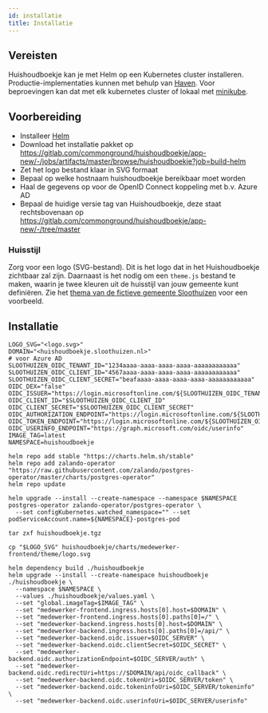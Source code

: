 ```yaml
---
id: installatie
title: Installatie
---
```


## Vereisten
Huishoudboekje kan je met Helm op een Kubernetes cluster installeren.
Productie-implementaties kunnen met behulp van [Haven](https://haven.commonground.nl).
Voor beproevingen kan dat met elk kubernetes cluster of lokaal met [minikube](./developers/local-development).

## Voorbereiding
- Installeer [Helm](https://helm.sh/)
- Download het installatie pakket op https://gitlab.com/commonground/huishoudboekje/app-new/-/jobs/artifacts/master/browse/huishoudboekje?job=build-helm
- Zet het logo bestand klaar in SVG formaat
- Bepaal op welke hostnaam huishoudboekje bereikbaar moet worden
- Haal de gegevens op voor de OpenID Connect koppeling met b.v. Azure AD
- Bepaal de huidige versie tag van Huishoudboekje, deze staat rechtsbovenaan op https://gitlab.com/commonground/huishoudboekje/app-new/-/tree/master

### Huisstijl
Zorg voor een logo (SVG-bestand). Dit is het logo dat in het Huishoudboekje zichtbaar zal zijn. 
Daarnaast is het nodig om een `theme.js` bestand te maken, waarin je twee kleuren uit de huisstijl van jouw gemeente kunt 
definiëren. Zie het [thema van de fictieve gemeente Sloothuizen](https://gitlab.com/commonground/huishoudboekje/app-new/-/blob/develop/frontend/theme/sloothuizen/theme.js) voor een voorbeeld.

## Installatie
```shell script
LOGO_SVG="<logo.svg>"
DOMAIN="<huishoudboekje.sloothuizen.nl>"
# voor Azure AD 
SLOOTHUIZEN_OIDC_TENANT_ID="1234aaaa-aaaa-aaaa-aaaa-aaaaaaaaaaaa"
SLOOTHUIZEN_OIDC_CLIENT_ID="4567aaaa-aaaa-aaaa-aaaa-aaaaaaaaaaaa"
SLOOTHUIZEN_OIDC_CLIENT_SECRET="beafaaaa-aaaa-aaaa-aaaa-aaaaaaaaaaaa"
OIDC_DEX="false"
OIDC_ISSUER="https://login.microsoftonline.com/${SLOOTHUIZEN_OIDC_TENANT_ID}/v2.0"
OIDC_CLIENT_ID="$SLOOTHUIZEN_OIDC_CLIENT_ID"
OIDC_CLIENT_SECRET="$SLOOTHUIZEN_OIDC_CLIENT_SECRET"
OIDC_AUTHORIZATION_ENDPOINT="https://login.microsoftonline.com/${SLOOTHUIZEN_OIDC_TENANT_ID}/oauth2/v2.0/authorize"
OIDC_TOKEN_ENDPOINT="https://login.microsoftonline.com/${SLOOTHUIZEN_OIDC_TENANT_ID}/oauth2/v2.0/token"
OIDC_USERINFO_ENDPOINT="https://graph.microsoft.com/oidc/userinfo"
IMAGE_TAG=latest
NAMESPACE=huishoudboekje

helm repo add stable "https://charts.helm.sh/stable"
helm repo add zalando-operator "https://raw.githubusercontent.com/zalando/postgres-operator/master/charts/postgres-operator"
helm repo update

helm upgrade --install --create-namespace --namespace $NAMESPACE postgres-operator zalando-operator/postgres-operator \
  --set configKubernetes.watched_namespace="" --set podServiceAccount.name=${NAMESPACE}-postgres-pod

tar zxf huishoudboekje.tgz
 
cp "$LOGO_SVG" huishoudboekje/charts/medewerker-frontend/theme/logo.svg

helm dependency build ./huishoudboekje
helm upgrade --install --create-namespace huishoudboekje ./huishoudboekje \
  --namespace $NAMESPACE \
  --values ./huishoudboekje/values.yaml \
  --set "global.imageTag=$IMAGE_TAG" \
  --set "medewerker-frontend.ingress.hosts[0].host=$DOMAIN" \
  --set "medewerker-frontend.ingress.hosts[0].paths[0]=/" \
  --set "medewerker-backend.ingress.hosts[0].host=$DOMAIN" \
  --set "medewerker-backend.ingress.hosts[0].paths[0]=/api/" \
  --set "medewerker-backend.oidc.issuer=$OIDC_SERVER" \
  --set "medewerker-backend.oidc.clientSecret=$OIDC_SECRET" \
  --set "medewerker-backend.oidc.authorizationEndpoint=$OIDC_SERVER/auth" \
  --set "medewerker-backend.oidc.redirectUri=https://$DOMAIN/api/oidc_callback" \
  --set "medewerker-backend.oidc.tokenUri=$OIDC_SERVER/token" \
  --set "medewerker-backend.oidc.tokeninfoUri=$OIDC_SERVER/tokeninfo" \
  --set "medewerker-backend.oidc.userinfoUri=$OIDC_SERVER/userinfo"
```
